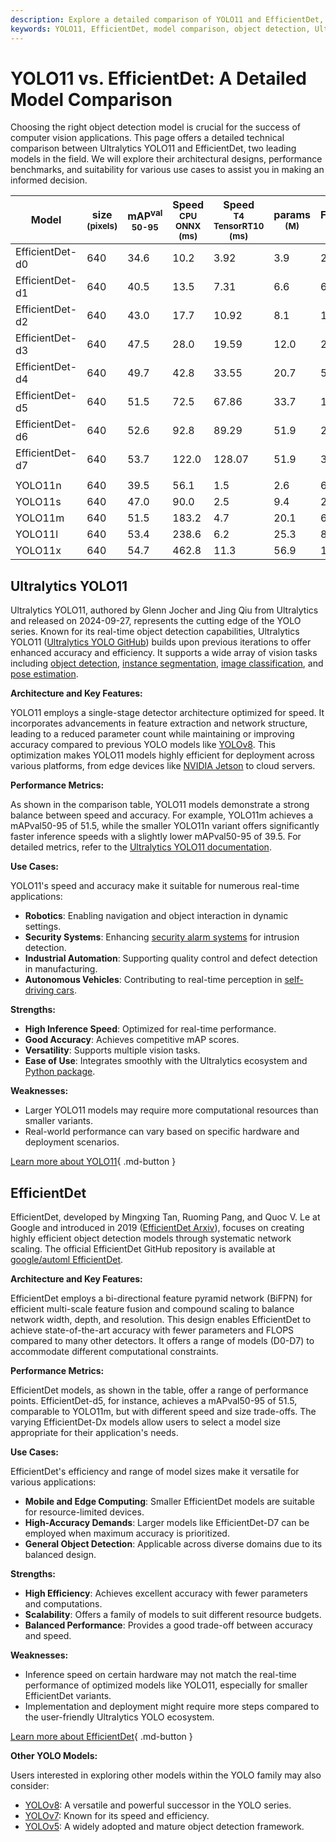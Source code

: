 ```yaml
---
description: Explore a detailed comparison of YOLO11 and EfficientDet, analyzing architecture, performance, and use cases to guide your object detection model choice.
keywords: YOLO11, EfficientDet, model comparison, object detection, Ultralytics, EfficientDet-Dx, YOLO performance, computer vision, real-time detection, AI models
---
```


# YOLO11 vs. EfficientDet: A Detailed Model Comparison

Choosing the right object detection model is crucial for the success of computer vision applications. This page offers a detailed technical comparison between Ultralytics YOLO11 and EfficientDet, two leading models in the field. We will explore their architectural designs, performance benchmarks, and suitability for various use cases to assist you in making an informed decision.

<script async src="https://cdn.jsdelivr.net/npm/chart.js@3.9.1/dist/chart.min.js"></script>
<script defer src="../../javascript/benchmark.js"></script>

<canvas id="modelComparisonChart" width="1024" height="400" active-models='["EfficientDet", "YOLO11"]'></canvas>

| Model           | size<br><sup>(pixels) | mAP<sup>val<br>50-95 | Speed<br><sup>CPU ONNX<br>(ms) | Speed<br><sup>T4 TensorRT10<br>(ms) | params<br><sup>(M) | FLOPs<br><sup>(B) |
| --------------- | --------------------- | -------------------- | ------------------------------ | ----------------------------------- | ------------------ | ----------------- |
| EfficientDet-d0 | 640                   | 34.6                 | 10.2                           | 3.92                                | 3.9                | 2.54              |
| EfficientDet-d1 | 640                   | 40.5                 | 13.5                           | 7.31                                | 6.6                | 6.1               |
| EfficientDet-d2 | 640                   | 43.0                 | 17.7                           | 10.92                               | 8.1                | 11.0              |
| EfficientDet-d3 | 640                   | 47.5                 | 28.0                           | 19.59                               | 12.0               | 24.9              |
| EfficientDet-d4 | 640                   | 49.7                 | 42.8                           | 33.55                               | 20.7               | 55.2              |
| EfficientDet-d5 | 640                   | 51.5                 | 72.5                           | 67.86                               | 33.7               | 130.0             |
| EfficientDet-d6 | 640                   | 52.6                 | 92.8                           | 89.29                               | 51.9               | 226.0             |
| EfficientDet-d7 | 640                   | 53.7                 | 122.0                          | 128.07                              | 51.9               | 325.0             |
|                 |                       |                      |                                |                                     |                    |                   |
| YOLO11n         | 640                   | 39.5                 | 56.1                           | 1.5                                 | 2.6                | 6.5               |
| YOLO11s         | 640                   | 47.0                 | 90.0                           | 2.5                                 | 9.4                | 21.5              |
| YOLO11m         | 640                   | 51.5                 | 183.2                          | 4.7                                 | 20.1               | 68.0              |
| YOLO11l         | 640                   | 53.4                 | 238.6                          | 6.2                                 | 25.3               | 86.9              |
| YOLO11x         | 640                   | 54.7                 | 462.8                          | 11.3                                | 56.9               | 194.9             |

## Ultralytics YOLO11

Ultralytics YOLO11, authored by Glenn Jocher and Jing Qiu from Ultralytics and released on 2024-09-27, represents the cutting edge of the YOLO series. Known for its real-time object detection capabilities, Ultralytics YOLO11 ([Ultralytics YOLO GitHub](https://github.com/ultralytics/ultralytics)) builds upon previous iterations to offer enhanced accuracy and efficiency. It supports a wide array of vision tasks including [object detection](https://docs.ultralytics.com/tasks/detect/), [instance segmentation](https://docs.ultralytics.com/tasks/segment/), [image classification](https://docs.ultralytics.com/tasks/classify/), and [pose estimation](https://docs.ultralytics.com/tasks/pose/).

**Architecture and Key Features:**

YOLO11 employs a single-stage detector architecture optimized for speed. It incorporates advancements in feature extraction and network structure, leading to a reduced parameter count while maintaining or improving accuracy compared to previous YOLO models like [YOLOv8](https://docs.ultralytics.com/models/yolov8/). This optimization makes YOLO11 models highly efficient for deployment across various platforms, from edge devices like [NVIDIA Jetson](https://docs.ultralytics.com/guides/nvidia-jetson/) to cloud servers.

**Performance Metrics:**

As shown in the comparison table, YOLO11 models demonstrate a strong balance between speed and accuracy. For example, YOLO11m achieves a mAPval50-95 of 51.5, while the smaller YOLO11n variant offers significantly faster inference speeds with a slightly lower mAPval50-95 of 39.5. For detailed metrics, refer to the [Ultralytics YOLO11 documentation](https://docs.ultralytics.com/models/yolo11/).

**Use Cases:**

YOLO11's speed and accuracy make it suitable for numerous real-time applications:

- **Robotics**: Enabling navigation and object interaction in dynamic settings.
- **Security Systems**: Enhancing [security alarm systems](https://docs.ultralytics.com/guides/security-alarm-system/) for intrusion detection.
- **Industrial Automation**: Supporting quality control and defect detection in manufacturing.
- **Autonomous Vehicles**: Contributing to real-time perception in [self-driving cars](https://www.ultralytics.com/solutions/ai-in-self-driving).

**Strengths:**

- **High Inference Speed**: Optimized for real-time performance.
- **Good Accuracy**: Achieves competitive mAP scores.
- **Versatility**: Supports multiple vision tasks.
- **Ease of Use**: Integrates smoothly with the Ultralytics ecosystem and [Python package](https://docs.ultralytics.com/usage/python/).

**Weaknesses:**

- Larger YOLO11 models may require more computational resources than smaller variants.
- Real-world performance can vary based on specific hardware and deployment scenarios.

[Learn more about YOLO11](https://docs.ultralytics.com/models/yolo11/){ .md-button }

## EfficientDet

EfficientDet, developed by Mingxing Tan, Ruoming Pang, and Quoc V. Le at Google and introduced in 2019 ([EfficientDet Arxiv](https://arxiv.org/abs/1911.09070)), focuses on creating highly efficient object detection models through systematic network scaling. The official EfficientDet GitHub repository is available at [google/automl EfficientDet](https://github.com/google/automl/tree/master/efficientdet).

**Architecture and Key Features:**

EfficientDet employs a bi-directional feature pyramid network (BiFPN) for efficient multi-scale feature fusion and compound scaling to balance network width, depth, and resolution. This design enables EfficientDet to achieve state-of-the-art accuracy with fewer parameters and FLOPS compared to many other detectors. It offers a range of models (D0-D7) to accommodate different computational constraints.

**Performance Metrics:**

EfficientDet models, as shown in the table, offer a range of performance points. EfficientDet-d5, for instance, achieves a mAPval50-95 of 51.5, comparable to YOLO11m, but with different speed and size trade-offs. The varying EfficientDet-Dx models allow users to select a model size appropriate for their application's needs.

**Use Cases:**

EfficientDet's efficiency and range of model sizes make it versatile for various applications:

- **Mobile and Edge Computing**: Smaller EfficientDet models are suitable for resource-limited devices.
- **High-Accuracy Demands**: Larger models like EfficientDet-D7 can be employed when maximum accuracy is prioritized.
- **General Object Detection**: Applicable across diverse domains due to its balanced design.

**Strengths:**

- **High Efficiency**: Achieves excellent accuracy with fewer parameters and computations.
- **Scalability**: Offers a family of models to suit different resource budgets.
- **Balanced Performance**: Provides a good trade-off between accuracy and speed.

**Weaknesses:**

- Inference speed on certain hardware may not match the real-time performance of optimized models like YOLO11, especially for smaller EfficientDet variants.
- Implementation and deployment might require more steps compared to the user-friendly Ultralytics YOLO ecosystem.

[Learn more about EfficientDet](https://arxiv.org/abs/1911.09070){ .md-button }

**Other YOLO Models:**

Users interested in exploring other models within the YOLO family may also consider:

- [YOLOv8](https://docs.ultralytics.com/models/yolov8/): A versatile and powerful successor in the YOLO series.
- [YOLOv7](https://docs.ultralytics.com/models/yolov7/): Known for its speed and efficiency.
- [YOLOv5](https://docs.ultralytics.com/models/yolov5/): A widely adopted and mature object detection framework.